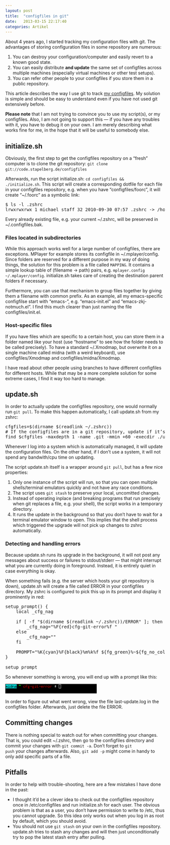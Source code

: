 ```yaml
---
layout: post
title:  "configfiles in git"
date:   2013-03-15 22:17:40
categories: Artikel
---
```




<p>
About 4 years ago, I started tracking my configuration files with git. The
advantages of storing configuration files in some repository are numerous:
</p>
<ol>

<li>
You can destroy your configuration/computer and easily revert to a known good
state.
</li>

<li>
You can easily distribute <strong>and update</strong> the same set of
configfiles across multiple machines (especially virtual machines or other test
setups).
</li>

<li>
You can refer other people to your configfiles if you store them in a public
repository.
</li>
</ol>

<p>
This article describes the way I use git to track <a
href="http://code.stapelberg.de/git/configfiles">my configfiles</a>. My
solution is simple and should be easy to understand even if you have not used
git extensively before.
</p>

<p>
<strong>Please note</strong> that I am not trying to convince you to use my
script(s), or my configfiles. Also, I am not going to support this — if you
have any troubles with it, you have to debug it on your own. I am merely
describing what works fine for me, in the hope that it will be useful to
somebody else.
</p>

<h2>initialize.sh</h2>

<p>
Obviously, the first step to get the configfiles repository on a “fresh”
computer is to clone the git repository: <code>git clone
git://code.stapelberg.de/configfiles</code>
</p>

<p>
Afterwards, run the script initialize.sh: <code>cd configfiles &amp;&amp;
./initialize.sh</code>. This script will create a corresponding dotfile for
each file in your configfiles repository, e.g. when you have
“configfiles/foorc”, it will create “~/.foorc” as a symbolic link:
</p>

<pre>
$ ls -l .zshrc
lrwxrwxrwx 1 michael staff 32 2010-09-30 07:57 .zshrc -> /home/michael/configfiles/zshrc
</pre>

<p>
Every already existing file, e.g. your current ~/.zshrc, will be preserved in
~/.configfiles.bak.
</p>

<h3>Files located in subdirectories</h3>

<p>
While this approach works well for a large number of configfiles, there are
exceptions. MPlayer for example stores its configfile in ~/.mplayer/config.
Since folders are reserved for a different purpose in my way of doing things,
the solution for this problem is a file called <code>MAPPING</code>. It
contains a simple lookup table of (filename → path) pairs, e.g. <code>mplayer.config
~/.mplayer/config</code>. initialize.sh takes care of creating the destination
parent folders if necessary.
</p>

<p>
Furthermore, you can use that mechanism to group files together by giving them
a filename with common prefix. As an example, all my emacs-specific configfilse
start with “emacs-”, e.g. “emacs-init.el” and “emacs-zkj-notmuch.el”. I find
this much clearer than just naming the file configfiles/init.el.
</p>

<h3>Host-specific files</h3>

<p>
If you have files which are specific to a certain host, you can store them in a
folder named like your host (use “hostname” to see how the folder needs to be
called precisely). To have a standard ~/.Xmodmap, but overwrite it on a single
machine called midna (with a weird keyboard), use configfiles/Xmodmap and
configfiles/midna/Xmodmap.
</p>

<p>
I have read about other people using branches to have different configfiles for
different hosts. While that may be a more complete solution for some extreme
cases, I find it way too hard to manage.
</p>

<h2>update.sh</h2>

<p>
In order to actually update the configfiles repository, one would normally run
<code>git pull</code>. To make this happen automatically, I call update.sh from
my zshrc:
</p>

<pre>
cfgfiles=$(dirname $(readlink ~/.zshrc))
# If the configfiles are in a git repository, update if it’s older than one hour
find $cfgfiles -maxdepth 1 -name .git -mmin +60 -execdir ./update.sh \;
</pre>

<p>
Whenever I log into a system which is automatically managed, it will update the
configuration files. On the other hand, if I don’t use a system, it will not
spend any bandwith/cpu time on updating.
</p>

<p>
The script update.sh itself is a wrapper around <code>git pull</code>, but has
a few nice properties:
</p>

<ol>
<li>
Only one instance of the script will run, so that you can open multiple
shells/terminal emulators quickly and not have any race conditions.
</li>
<li>
The script uses <code>git stash</code> to preserve your local, uncomitted
changes.
</li>
<li>
Instead of operating inplace (and breaking programs that run precisely when git
replaces a file, e.g. your shell), the script works in a temporary directory.
</li>
<li>
It runs the update in the background so that you don’t have to wait for a
terminal emulator window to open. This implies that the shell process which
triggered the upgrade will not pick up changes to zshrc automatically.
</li>
</ol>

<h3>Detecting and handling errors</h3>

<p>
Because update.sh runs its upgrade in the background, it will not post any
messages about success or failures to stdout/stderr — that might interrupt what
you are currently doing in foreground. Instead, it is entirely quiet in case
everything is okay.
</p>

<p>
When something fails (e.g. the server which hosts your git repository is down),
update.sh will create a file called ERROR in your configfiles directory. My
zshrc is configured to pick this up in its prompt and display it prominently in
red:
</p>

<pre>
setup_prompt() {
    local _cfg_nag

    if [ -f "$(dirname $(readlink ~/.zshrc))/ERROR" ]; then
        _cfg_nag="%F{red}cfg-git-error%f "
    else
        _cfg_nag=""
    fi

    PROMPT="%K{cyan}%F{black}%m%k%f ${fg_green}%~${fg_no_colour} \$(get_git_prompt_info)$_cfg_nag$ "
}

setup_prompt
</pre>

<p>
So whenever something is wrong, you will end up with a prompt like this:
</p>

<img src="/Bilder/zsh-cfg-git-error.png" alt="zsh: cfg-git-error">

<p>
In order to figure out what went wrong, view the file last-update.log in the
configfiles folder. Afterwards, just delete the file ERROR.
</p>

<h2>Committing changes</h2>

<p>
There is nothing special to watch out for when committing your changes. That
is, you could edit ~/.zshrc, then go to the configfiles directory and commit
your changes with <code>git commit -a</code>. Don’t forget to <code>git
push</code> your changes afterwards. Also, <code>git add -p</code> might come
in handy to only add specific parts of a file.
</p>

<h2>Pitfalls</h2>

<p>
In order to help with trouble-shooting, here are a few mistakes I have done in
the past:
</p>

<ul>
<li>
I thought it’d be a clever idea to check out the configfiles repository once in
/etc/configfiles and run initialize.sh for each user. The obvious problem is
that as a user, you don’t have permission to write to /etc, thus you cannot
upgrade. So this idea only works out when you log in as root by default, which
you should avoid.
</li>

<li>
You should not use <code>git stash</code> on your own in the configfiles
repository. update.sh tries to stash any changes and will then just
unconditionally try to pop the latest stash entry after pulling.
</li>
</ul>
